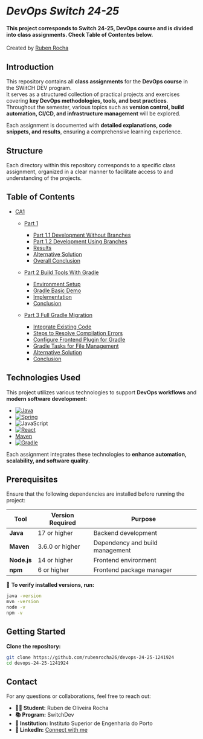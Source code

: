 # _DevOps Switch 24-25_

#### This project corresponds to Switch 24-25, DevOps course and is divided into class assignments. Check Table of Contentes below.

Created by [Ruben Rocha](https://github.com/rubenrocha26)

## Introduction

This repository contains all **class assignments** for the **DevOps course** in the SWitCH DEV program.  
It serves as a structured collection of practical projects and exercises covering **key DevOps methodologies, tools, and best practices**.  
Throughout the semester, various topics such as **version control, build automation, CI/CD, and infrastructure management** will be explored.

Each assignment is documented with **detailed explanations, code snippets, and results**, ensuring a comprehensive learning experience.


## Structure

Each directory within this repository corresponds to a specific class assignment, organized in a clear manner to facilitate access to and understanding of the projects.

## Table of Contents

- [CA1](CA1)
    - [Part 1](CA1/part1/basic/README.md)
      - [Part 1.1 Development Without Branches](CA1/part1/basic/README.md#part-11-development-without-branches)
      - [Part 1.2 Development Using Branches](CA1/part1/basic/README.md#part-12-development-using-branches)
      - [Results](CA1/part1/basic/README.md#results)
      - [Alternative Solution](CA1/part1/basic/README.md#alternative-solution-)
      - [Overall Conclusion](CA1/part1/basic/README.md#overall-conclusion)

    - [Part 2 Build Tools With Gradle](CA1/part2/gradle-basic/README.md)
      - [Environment Setup](CA1/part2/gradle-basic/README.md#environment-setup)
      - [Gradle Basic Demo](CA1/part2/gradle-basic/README.md#gradle-basic-demo)
      - [Implementation](CA1/part2/gradle-basic/README.md#implementation)
      - [Conclusion](CA1/part2/gradle-basic/README.md#conclusion)

    - [Part 3 Full Gradle Migration](CA1/part3/react-and-spring-data-rest-basic/README.md)
      - [Integrate Existing Code](CA1/part3/react-and-spring-data-rest-basic/README.md#integrate-existing-code)
      - [Steps to Resolve Compilation Errors](CA1/part3/react-and-spring-data-rest-basic/README.md#steps-to-resolve-compilation-errors)
      - [Configure Frontend Plugin for Gradle](CA1/part3/react-and-spring-data-rest-basic/README.md#configure-frontend-plugin-for-gradle)
      - [Gradle Tasks for File Management](CA1/part3/react-and-spring-data-rest-basic/README.md#gradle-tasks-for-file-management)
      - [Alternative Solution](CA1/part3/react-and-spring-data-rest-basic/README.md#)
      - [Conclusion](CA1/part3/react-and-spring-data-rest-basic/README.md#)

## Technologies Used

This project utilizes various technologies to support **DevOps workflows** and **modern software development**:

* [![Java][Java-shield]][Java-url]
* [![Spring][Spring-shield]][Spring-url]
* ![JavaScript][JavaScript-shield]
* [![React][React.js]][React-url]
* [Maven][Maven-url]
* [![Gradle][Gradle-shield]][Gradle-url]

Each assignment integrates these technologies to **enhance automation, scalability, and software quality**.


## Prerequisites

Ensure that the following dependencies are installed before running the project:

| **Tool**    | **Version Required**  | **Purpose** |
|------------|----------------------|------------|
| **Java**   | 17 or higher         | Backend development |
| **Maven**  | 3.6.0 or higher      | Dependency and build management |
| **Node.js** | 14 or higher         | Frontend environment |
| **npm**    | 6 or higher          | Frontend package manager |

🔹 **To verify installed versions, run:**

```sh
java -version
mvn -version
node -v
npm -v
```

## Getting Started

**Clone the repository:**
```sh
git clone https://github.com/rubenrocha26/devops-24-25-1241924
cd devops-24-25-1241924
```
   
## Contact

For any questions or collaborations, feel free to reach out:

- **👨‍🎓 Student:** Ruben de Oliveira Rocha
- **📚 Program:** SwitchDev
- **🏫 Institution:** Instituto Superior de Engenharia do Porto
- **🔗 LinkedIn:** [Connect with me](https://linkedin.com/in/rubenrocha26)

<!-- MARKDOWN LINKS & IMAGES -->
[linkedin-shield]: https://img.shields.io/badge/-LinkedIn-black.svg?style=for-the-badge&logo=linkedin&colorB=555
[linkedin-url]: https://linkedin.com/in/rubenrocha26
[React.js]: https://img.shields.io/badge/React-61DAFB?style=flat&logo=react&logoColor=black
[React-url]: https://reactjs.org/
[Java-shield]: https://img.shields.io/badge/Java-ED8B00?style=flat&logo=openjdk&logoColor=white
[Java-url]: https://www.oracle.com/java
[Spring-shield]: https://img.shields.io/badge/Spring-6DB33F?style=flat&logo=spring&logoColor=white
[Spring-url]:https://spring.io/
[JavaScript-shield]: https://img.shields.io/badge/JavaScript-323330?style=flat&logo=javascript&logoColor=F7DF1E
[Maven-url]: https://maven.apache.org/
[Gradle-shield]: https://img.shields.io/badge/Gradle-02303A.svg?logo=Gradle&logoColor=white
[Gradle-url]: https://gradle.org/

